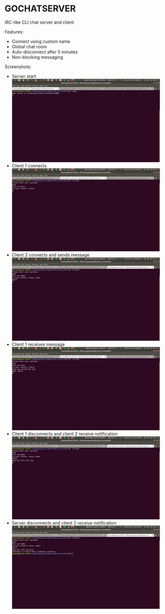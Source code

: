 # GOCHATSERVER

IRC-like CLI chat server and client

Features:

- Connect using custom name
- Global chat room
- Auto-disconnect after 5 minutes
- Non-blocking messaging

Screenshots:

- Server start
  ![1.png](images/1.png)
- Client 1 connects
  ![2.png](images/2.png)
- Client 2 connects and sends message
  ![3.png](images/3.png)
- Client 1 receives message
  ![4.png](images/4.png)
- Client 1 disconnects and client 2 receive notification
  ![5.png](images/5.png)
- Server disconnects and client 2 receive notification
  ![6.png](images/6.png)
